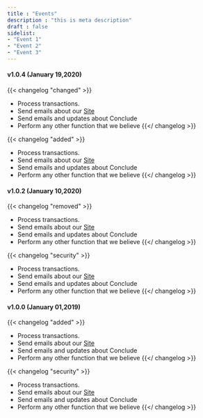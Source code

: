 ```yaml
---
title : "Events"
description : "this is meta description"
draft : false
sidelist:
- "Event 1"
- "Event 2"
- "Event 3"
---
```


#### v1.0.4 (January 19,2020)

{{< changelog "changed" >}}
* Process transactions.
* Send emails about our [Site](#)
* Send emails and updates about Conclude
* Perform any other function that we believe
{{</ changelog >}}

{{< changelog "added" >}}
* Process transactions.
* Send emails about our [Site](#)
* Send emails and updates about Conclude
* Perform any other function that we believe
{{</ changelog >}}


#### v1.0.2 (January 10,2020)

{{< changelog "removed" >}}
* Process transactions.
* Send emails about our [Site](#)
* Send emails and updates about Conclude
* Perform any other function that we believe
{{</ changelog >}}

{{< changelog "security" >}}
* Process transactions.
* Send emails about our [Site](#)
* Send emails and updates about Conclude
* Perform any other function that we believe
{{</ changelog >}}


#### v1.0.0 (January 01,2019)

{{< changelog "added" >}}
* Process transactions.
* Send emails about our [Site](#)
* Send emails and updates about Conclude
* Perform any other function that we believe
{{</ changelog >}}

{{< changelog "security" >}}
* Process transactions.
* Send emails about our [Site](#)
* Send emails and updates about Conclude
* Perform any other function that we believe
{{</ changelog >}}